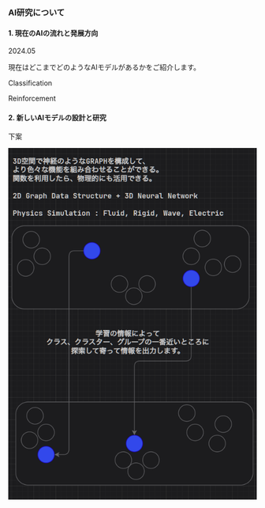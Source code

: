 ### AI研究について
#### 1. 現在のAIの流れと発展方向
2024.05

現在はどこまでどのようなAIモデルがあるかをご紹介します。

Classification

Reinforcement


#### 2. 新しいAIモデルの設計と研究

下案

![img.png](img.png)
